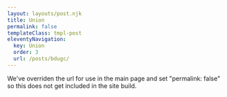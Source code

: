 ```yaml
---
layout: layouts/post.njk
title: Union
permalink: false
templateClass: tmpl-post
eleventyNavigation:
  key: Union
  order: 3
  url: /posts/bdugc/
---
```



We've overriden the url for use in the main page and set "permalink: false" so this does not get included in the site build.

